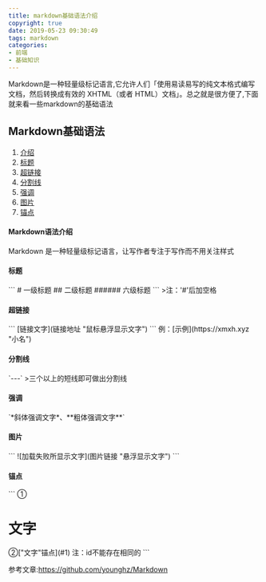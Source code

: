 ```yaml
---
title: markdown基础语法介绍
copyright: true
date: 2019-05-23 09:30:49
tags: markdown
categories: 
- 前端
- 基础知识
---
```

Markdown是一种轻量级标记语言,它允许人们「使用易读易写的纯文本格式编写文档，然后转换成有效的 XHTML（或者 HTML）文档」。总之就是很方便了,下面就来看一些markdown的基础语法
<!-- more -->

## Markdown基础语法
1. [介绍](#0)
2. [标题](#1)
3. [超链接](#2)
4. [分割线](#3)
5. [强调](#4)
6. [图片](#5)
7. [锚点](#6)
<h4 id="0">Markdown语法介绍</h4>
Markdown 是一种轻量级标记语言，让写作者专注于写作而不用关注样式
<h4 id="1">标题</h4>
```
#		一级标题
##		二级标题
######	六级标题
```
>注：'#'后加空格
<h4 id="2">超链接</h4>
```
[链接文字](链接地址 "鼠标悬浮显示文字")
```
例：[示例](https://xmxh.xyz "小名")
<h4 id="3">分割线</h4>
`---`
>三个以上的短线即可做出分割线
<h4 id="4">强调</h4>
`*斜体强调文字*、**粗体强调文字**`
<h4 id="5">图片</h4>
```
![加载失败所显示文字](图片链接 "悬浮显示文字")
```
<h4 id="6">锚点</h4>
```
①<h1 id="1">文字</h1>
②["文字"锚点](#1)
注：id不能存在相同的
```

参考文章:https://github.com/younghz/Markdown
